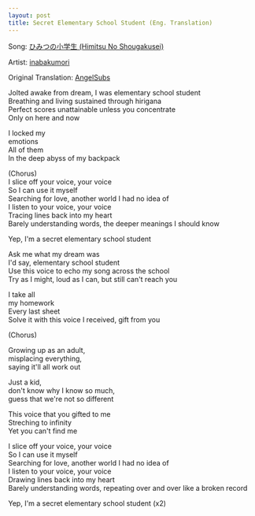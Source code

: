 ```yaml
---
layout: post
title: Secret Elementary School Student (Eng. Translation)
---
```


Song: [ひみつの小学生 (Himitsu No Shougakusei)](https://youtube.com/watch?v=wdUCRDvFv3Q)

Artist: [inabakumori](https://www.youtube.com/channel/UCNElM45JypxqAR73RoUQ10g)

Original Translation: [AngelSubs](https://vocaloidlyrics.fandom.com/wiki/%E3%81%B2%E3%81%BF%E3%81%A4%E3%81%AE%E5%B0%8F%E5%AD%A6%E7%94%9F_(Himitsu_no_Shougakusei))

Jolted awake from dream, I was elementary school student\
Breathing and living sustained through hirigana\
Perfect scores unattainable unless you concentrate\
Only on here and now

I locked my\
emotions\
All of them\
In the deep abyss of my backpack

(Chorus)\
I slice off your voice, your voice\
So I can use it myself\
Searching for love, another world I had no idea of\
I listen to your voice, your voice\
Tracing lines back into my heart\
Barely understanding words, the deeper meanings I should know

Yep, I'm a secret elementary school student

Ask me what my dream was\
I'd say, elementary school student\
Use this voice to echo my song across the school\
Try as I might, loud as I can, but still can't reach you

I take all\
my homework\
Every last sheet\
Solve it with this voice I received, gift from you

(Chorus)

Growing up as an adult,\
misplacing everything,\
saying it'll all work out

Just a kid,\
don't know why I know so much,\
guess that we're not so different

This voice that you gifted to me\
Streching to infinity\
Yet you can't find me

I slice off your voice, your voice\
So I can use it myself\
Searching for love, another world I had no idea of\
I listen to your voice, your voice\
Drawing lines back into my heart\
Barely understanding words, repeating over and over like a broken record

Yep, I'm a secret elementary school student (x2)
